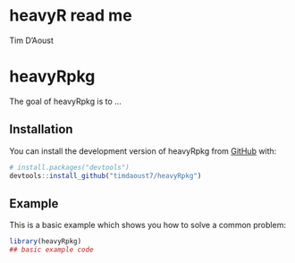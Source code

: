 heavyR read me
================
Tim D’Aoust

<!-- README.md is generated from README.Rmd. Please edit that file -->

# heavyRpkg

<!-- badges: start -->
<!-- badges: end -->

The goal of heavyRpkg is to …

## Installation

You can install the development version of heavyRpkg from
[GitHub](https://github.com/) with:

``` r
# install.packages("devtools")
devtools::install_github("timdaoust7/heavyRpkg")
```

## Example

This is a basic example which shows you how to solve a common problem:

``` r
library(heavyRpkg)
## basic example code
```
